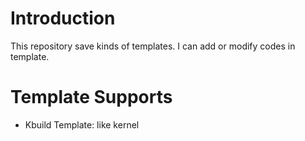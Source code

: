 # Introduction

This repository save kinds of templates. I can add or modify codes in template.



# Template Supports

* Kbuild Template: like kernel



